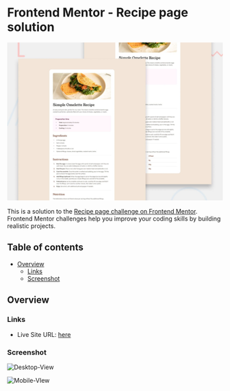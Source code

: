# Frontend Mentor - Recipe page solution

![Design preview for the Recipe page coding challenge](./design/desktop-preview.jpg)

This is a solution to the [Recipe page challenge on Frontend Mentor](https://www.frontendmentor.io/challenges/recipe-page-KiTsR8QQKm). Frontend Mentor challenges help you improve your coding skills by building realistic projects.

## Table of contents

- [Overview](#overview)
  - [Links](#links)
  - [Screenshot](#screenshot)


## Overview

### Links

- Live Site URL: [here](https://front-end-mentor-challenges-green.vercel.app/)

### Screenshot
![Desktop-View](https://github.com/rhafaelc/Front-End-Mentor-Challenges/assets/109317539/83b4234d-efa8-4e51-950f-487e8cfb3fc0)

![Mobile-VIew](https://github.com/rhafaelc/Front-End-Mentor-Challenges/assets/109317539/e5538cc2-854f-4af7-97d4-acb2293538d8)






